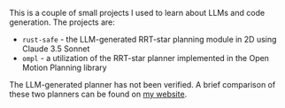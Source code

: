 This is a couple of small projects I used to learn about LLMs and code generation. The projects are:

- `rust-safe` - the LLM-generated RRT-star planning module in 2D using Claude 3.5 Sonnet
- `ompl` - a utilization of the RRT-star planner implemented in the Open Motion Planning library

The LLM-generated planner has not been verified. A brief comparison of these two planners can be found on [my website](https://aerosota.com/blog).